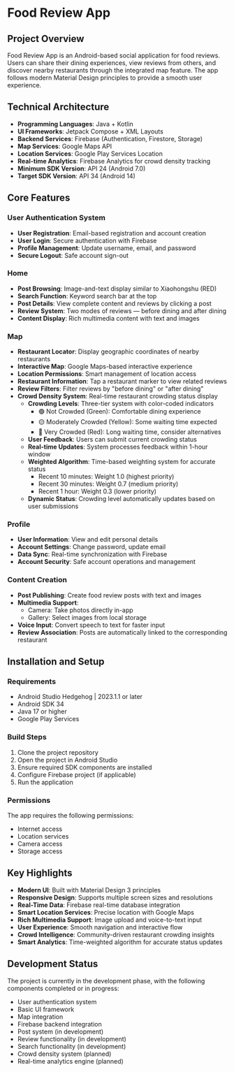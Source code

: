 # Food Review App

## Project Overview

Food Review App is an Android-based social application for food reviews. Users can share their dining experiences, view reviews from others, and discover nearby restaurants through the integrated map feature. The app follows modern Material Design principles to provide a smooth user experience.

## Technical Architecture

- **Programming Languages**: Java + Kotlin  
- **UI Frameworks**: Jetpack Compose + XML Layouts  
- **Backend Services**: Firebase (Authentication, Firestore, Storage)  
- **Map Services**: Google Maps API  
- **Location Services**: Google Play Services Location  
- **Real-time Analytics**: Firebase Analytics for crowd density tracking  
- **Minimum SDK Version**: API 24 (Android 7.0)  
- **Target SDK Version**: API 34 (Android 14)  

## Core Features

### User Authentication System

- **User Registration**: Email-based registration and account creation  
- **User Login**: Secure authentication with Firebase  
- **Profile Management**: Update username, email, and password  
- **Secure Logout**: Safe account sign-out  

### Home

- **Post Browsing**: Image-and-text display similar to Xiaohongshu (RED)  
- **Search Function**: Keyword search bar at the top  
- **Post Details**: View complete content and reviews by clicking a post  
- **Review System**: Two modes of reviews — before dining and after dining  
- **Content Display**: Rich multimedia content with text and images  

### Map

- **Restaurant Locator**: Display geographic coordinates of nearby restaurants  
- **Interactive Map**: Google Maps-based interactive experience  
- **Location Permissions**: Smart management of location access  
- **Restaurant Information**: Tap a restaurant marker to view related reviews  
- **Review Filters**: Filter reviews by "before dining" or "after dining"  
- **Crowd Density System**: Real-time restaurant crowding status display
  - **Crowding Levels**: Three-tier system with color-coded indicators
    - 🟢 Not Crowded (Green): Comfortable dining experience
    - 🟡 Moderately Crowded (Yellow): Some waiting time expected
    - 🔴 Very Crowded (Red): Long waiting time, consider alternatives
  - **User Feedback**: Users can submit current crowding status
  - **Real-time Updates**: System processes feedback within 1-hour window
  - **Weighted Algorithm**: Time-based weighting system for accurate status
    - Recent 10 minutes: Weight 1.0 (highest priority)
    - Recent 30 minutes: Weight 0.7 (medium priority)
    - Recent 1 hour: Weight 0.3 (lower priority)
  - **Dynamic Status**: Crowding level automatically updates based on user submissions

### Profile

- **User Information**: View and edit personal details  
- **Account Settings**: Change password, update email  
- **Data Sync**: Real-time synchronization with Firebase  
- **Account Security**: Safe account operations and management  

### Content Creation

- **Post Publishing**: Create food review posts with text and images  
- **Multimedia Support**:  
  - Camera: Take photos directly in-app  
  - Gallery: Select images from local storage  
- **Voice Input**: Convert speech to text for faster input  
- **Review Association**: Posts are automatically linked to the corresponding restaurant  

## Installation and Setup

### Requirements

- Android Studio Hedgehog | 2023.1.1 or later  
- Android SDK 34  
- Java 17 or higher  
- Google Play Services  

### Build Steps

1. Clone the project repository  
2. Open the project in Android Studio  
3. Ensure required SDK components are installed  
4. Configure Firebase project (if applicable)  
5. Run the application  

### Permissions

The app requires the following permissions:  

- Internet access  
- Location services  
- Camera access  
- Storage access  

## Key Highlights

- **Modern UI**: Built with Material Design 3 principles  
- **Responsive Design**: Supports multiple screen sizes and resolutions  
- **Real-Time Data**: Firebase real-time database integration  
- **Smart Location Services**: Precise location with Google Maps  
- **Rich Multimedia Support**: Image upload and voice-to-text input  
- **User Experience**: Smooth navigation and interactive flow  
- **Crowd Intelligence**: Community-driven restaurant crowding insights  
- **Smart Analytics**: Time-weighted algorithm for accurate status updates  

## Development Status

The project is currently in the development phase, with the following components completed or in progress:  

- User authentication system  
- Basic UI framework  
- Map integration  
- Firebase backend integration  
- Post system (in development)  
- Review functionality (in development)  
- Search functionality (in development)  
- Crowd density system (planned)  
- Real-time analytics engine (planned)
